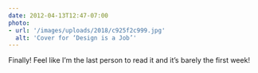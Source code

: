 ```yaml
---
date: 2012-04-13T12:47-07:00
photo:
- url: '/images/uploads/2018/c925f2c999.jpg'
  alt: 'Cover for ‘Design is a Job’'
---
```

Finally! Feel like I’m the last person to read it and it’s barely the first week!
